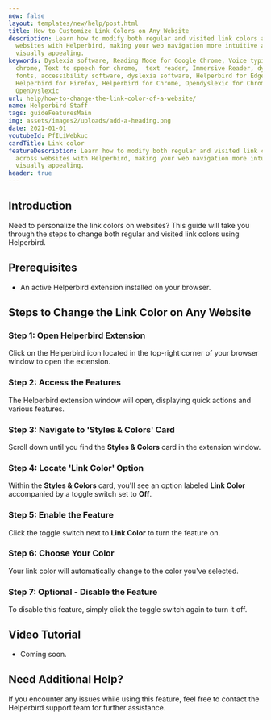 ```yaml
---
new: false
layout: templates/new/help/post.html
title: How to Customize Link Colors on Any Website
description: Learn how to modify both regular and visited link colors across
  websites with Helperbird, making your web navigation more intuitive and
  visually appealing.
keywords: Dyslexia software, Reading Mode for Google Chrome, Voice typing for
  chrome, Text to speech for chrome,  text reader, Immersive Reader, dyslexia
  fonts, accessibility software, dyslexia software, Helperbird for Edge,
  Helperbird for Firefox, Helperbird for Chrome, Opendyslexic for Chrome,
  OpenDyslexic
url: help/how-to-change-the-link-color-of-a-website/
name: Helperbird Staff
tags: guideFeaturesMain
img: assets/images2/uploads/add-a-heading.png
date: 2021-01-01
youtubeId: PfILiWebkuc
cardTitle: Link color
featureDescription: Learn how to modify both regular and visited link colors
  across websites with Helperbird, making your web navigation more intuitive and
  visually appealing.
header: true
---
```

## Introduction

Need to personalize the link colors on websites? This guide will take you through the steps to change both regular and visited link colors using Helperbird.

## Prerequisites

- An active Helperbird extension installed on your browser.

## Steps to Change the Link Color on Any Website

### Step 1: Open Helperbird Extension

Click on the Helperbird icon located in the top-right corner of your browser window to open the extension.

### Step 2: Access the Features

The Helperbird extension window will open, displaying quick actions and various features.

### Step 3: Navigate to 'Styles & Colors' Card

Scroll down until you find the **Styles & Colors** card in the extension window.

### Step 4: Locate 'Link Color' Option

Within the **Styles & Colors** card, you'll see an option labeled **Link Color** accompanied by a toggle switch set to **Off**.

### Step 5: Enable the Feature

Click the toggle switch next to **Link Color** to turn the feature on.

### Step 6: Choose Your Color

Your link color will automatically change to the color you've selected.

### Step 7: Optional - Disable the Feature

To disable this feature, simply click the toggle switch again to turn it off.

## Video Tutorial

- Coming soon.

## Need Additional Help?

If you encounter any issues while using this feature, feel free to contact the Helperbird support team for further assistance.
